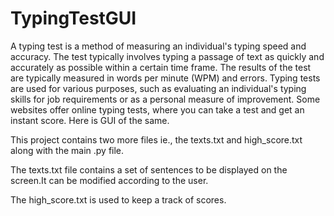 # TypingTestGUI

A typing test is a method of measuring an individual's typing speed and accuracy. The test typically involves typing a passage of text as quickly and accurately as possible within a certain time frame. The results of the test are typically measured in words per minute (WPM) and errors. Typing tests are used for various purposes, such as evaluating an individual's typing skills for job requirements or as a personal measure of improvement. Some websites offer online typing tests, where you can take a test and get an instant score. Here is GUI of the same.

This project contains two more files ie., the texts.txt and high_score.txt along with the main .py file.

The texts.txt file contains a set of sentences to be displayed on the screen.It can be modified according to the user.

The high_score.txt is used to keep a track of scores.
